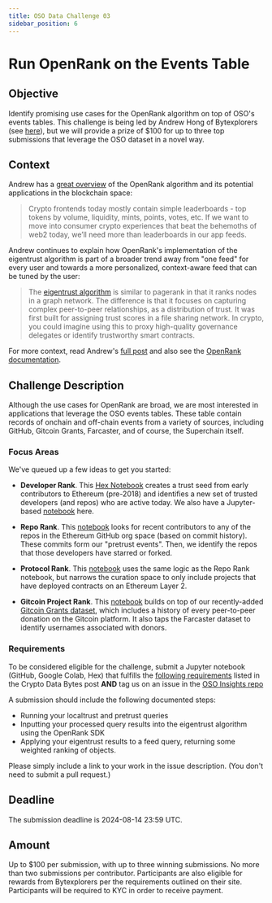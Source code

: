 ```yaml
---
title: OSO Data Challenge 03
sidebar_position: 6
---
```


# Run OpenRank on the Events Table

## Objective

Identify promising use cases for the OpenRank algorithm on top of OSO's events tables. This challenge is being led by Andrew Hong of Bytexplorers (see [here](https://read.cryptodatabytes.com/p/bytexplorers-mission-2-creating-reputation)), but we will provide a prize of $100 for up to three top submissions that leverage the OSO dataset in a novel way.

## Context

Andrew has a [great overview](https://read.cryptodatabytes.com/p/openrank-powering-apps-with-contextual) of the OpenRank algorithm and its potential applications in the blockchain space:

> Crypto frontends today mostly contain simple leaderboards - top tokens by volume, liquidity, mints, points, votes, etc. If we want to move into consumer crypto experiences that beat the behemoths of web2 today, we’ll need more than leaderboards in our app feeds.

Andrew continues to explain how OpenRank's implementation of the eigentrust algorithm is part of a broader trend away from "one feed" for every user and towards a more personalized, context-aware feed that can be tuned by the user:

> The [eigentrust algorithm](https://docs.openrank.com/reputation-algorithms/eigentrust) is similar to pagerank in that it ranks nodes in a graph network. The difference is that it focuses on capturing complex peer-to-peer relationships, as a distribution of trust. It was first built for assigning trust scores in a file sharing network. In crypto, you could imagine using this to proxy high-quality governance delegates or identify trustworthy smart contracts.

For more context, read Andrew's [full post](https://read.cryptodatabytes.com/p/openrank-powering-apps-with-contextual) and also see the [OpenRank documentation](https://docs.openrank.com/).

## Challenge Description

Although the use cases for OpenRank are broad, we are most interested in applications that leverage the OSO events tables. These table contain records of onchain and off-chain events from a variety of sources, including GitHub, Gitcoin Grants, Farcaster, and of course, the Superchain itself.

### Focus Areas

We've queued up a few ideas to get you started:

- **Developer Rank**. This [Hex Notebook](https://app.hex.tech/00bffd76-9d33-4243-8e7e-9add359f25c7/app/1488806c-cc70-4245-b8f6-78ace4a5a0e7/latest) creates a trust seed from early contributors to Ethereum (pre-2018) and identifies a new set of trusted developers (and repos) who are active today. We also have a Jupyter-based [notebook](https://github.com/opensource-observer/insights/blob/main/community/data_challenges/openrank/OpenRank_DevRank.ipynb) here.
- **Repo Rank**. This [notebook](https://github.com/opensource-observer/insights/blob/main/community/data_challenges/openrank/OpenRank_RepoRank.ipynb) looks for recent contributors to any of the repos in the Ethereum GitHub org space (based on commit history). These commits form our "pretrust events". Then, we identify the repos that those developers have starred or forked.

- **Protocol Rank**. This [notebook](https://github.com/opensource-observer/insights/blob/main/community/data_challenges/openrank/OpenRank_ProtocolRank.ipynb) uses the same logic as the Repo Rank notebook, but narrows the curation space to only include projects that have deployed contracts on an Ethereum Layer 2.

- **Gitcoin Project Rank**. This [notebook](https://github.com/opensource-observer/insights/blob/main/community/data_challenges/openrank/OpenRank_GitcoinProjectRank.ipynb) builds on top of our recently-added [Gitcoin Grants dataset](../../integrate/datasets/index.mdx#gitcoin), which includes a history of every peer-to-peer donation on the Gitcoin platform. It also taps the Farcaster dataset to identify usernames associated with donors.

### Requirements

To be considered eligible for the challenge, submit a Jupyter notebook (GitHub, Google Colab, Hex) that fulfills the [following requirements](https://read.cryptodatabytes.com/i/146078461/mission-participation-rewards-and-guidelines) listed in the Crypto Data Bytes post **AND** tag us on an issue in the [OSO Insights repo](https://github.com/opensource-observer/insights/issues/new/choose)

A submission should include the following documented steps:

- Running your localtrust and pretrust queries
- Inputting your processed query results into the eigentrust algorithm using the OpenRank SDK
- Applying your eigentrust results to a feed query, returning some weighted ranking of objects.

Please simply include a link to your work in the issue description. (You don't need to submit a pull request.)

## Deadline

The submission deadline is 2024-08-14 23:59 UTC.

## Amount

Up to $100 per submission, with up to three winning submissions. No more than two submissions per contributor. Participants are also eligible for rewards from Bytexplorers per the requirements outlined on their site. Participants will be required to KYC in order to receive payment.
